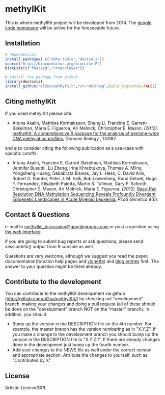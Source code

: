 methylKit
========

This is where methylKit project will be developed from 2014. The [google code homepage](https://code.google.com/p/methylkit/) 
will be active for the foreseeable future.  

Installation
---------
```R 
# dependencies
install.packages( c("data.table","devtools"))
source("http://bioconductor.org/biocLite.R")
biocLite(c("fastseg","rtracklayer"))

# install the package from github
library(devtools)
install_github("al2na/methylKit",ref="methSeg",build_vignettes=FALSE)
```



Citing methylKit
---------

If you used methylKit please cite:


 * Altuna Akalin, Matthias Kormaksson, Sheng Li, Francine E. Garrett-Bakelman, Maria E. Figueroa, Ari Melnick, Christopher E. Mason. _(2012)_. [methylKit: A comprehensive R package for the analysis of genome-wide DNA methylation profiles.](http://genomebiology.com/2012/13/10/R87/) _Genome Biology_ , 13:R87.


and also consider citing the following publication as a use-case with specific cutoffs:

 * Altuna Akalin, Francine E. Garrett-Bakelman, Matthias Kormaksson, Jennifer Busuttil, Lu Zhang, Irina Khrebtukova, Thomas A. Milne, Yongsheng Huang, Debabrata Biswas, Jay L. Hess, C. David Allis, Robert G. Roeder, Peter J. M. Valk, Bob Löwenberg, Ruud Delwel, Hugo F. Fernandez, Elisabeth Paietta, Martin S. Tallman, Gary P. Schroth, Christopher E. Mason, Ari Melnick, Maria E. Figueroa. _(2012)_. [Base-Pair Resolution DNA Methylation Sequencing Reveals Profoundly Divergent Epigenetic Landscapes in Acute Myeloid Leukemia.](http://www.plosgenetics.org/article/info%3Adoi%2F10.1371%2Fjournal.pgen.1002781) _PLoS Genetics_ 8(6).


Contact & Questions
-------
e-mail to [methylkit_discussion@googlegroups.com](mailto:methylkit_discussion@googlegroups.com) or post a question using [the web interface](https://groups.google.com/forum/#!forum/methylkit_discussion)

if you are going to submit bug reports or ask questions, please send sessionInfo() output from R console as well.

Questions are very welcome, although we suggest you read the paper, documentation(function help pages and [vignette](https://github.com/al2na/methylKit/blob/master/inst/doc/methylKit.pdf?raw=true)) and [blog entries](http://zvfak.blogspot.com/search/label/methylKit) first. The answer to your question might be there already.

Contribute to the development
-------
You can contribute to the methylKit development via github (http://github.com/al2na/methylKit/) by checking out "development" branch, making your changes and doing a pull request (all of these should be done on the "development" branch NOT on the "master" branch). In addition, you should:

* Bump up the version in the DESCRIPTION file on the 4th number. For example, the master branch has the version numbering as in "X.Y.Z". If you make a change to the development branch you should bump up the version in the DESCRIPTION file to "X.Y.Z.1". If there are already changes done in the development just bump up the fourth number.
* Add your changes to the NEWS file as well under the correct version and appropriate section. Attribute the changes to yourself, such as "Contributed by X"

License
---------
Artistic License/GPL
